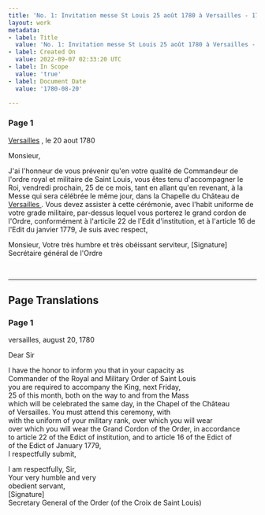 ```yaml
---
title: 'No. 1: Invitation messe St Louis 25 août 1780 à Versailles - 1780/08/20'
layout: work
metadata:
- label: Title
  value: 'No. 1: Invitation messe St Louis 25 août 1780 à Versailles - 1780/08/20'
- label: Created On
  value: 2022-09-07 02:33:20 UTC
- label: In Scope
  value: 'true'
- label: Document Date
  value: '1780-08-20'

---
```

<div class="pages">
<div id="page-32520095">
<h3><a name="page-32520095">Page 1</a></h3>
<div class="page-content">
<p><a href="../subjects/32162995" title=" Versailles"> Versailles</a> , le 20 aout 1780</p>
<p>Monsieur,</p>
<p>J'ai l'honneur de vous prévenir qu'en votre qualité de<span class="line-break"> </span>Commandeur de l'ordre royal et militaire de Saint Louis, <span class="line-break"> </span>vous êtes tenu d'accompagner le Roi, vendredi prochain, <span class="line-break"> </span>25 de ce mois, tant en allant qu'en revenant, à la Messe <span class="line-break"> </span>qui sera célébrée le même jour, dans la Chapelle du Château <span class="line-break"> </span>de <a href="../subjects/32162995" title=" Versailles "> Versailles </a> . Vous devez assister à cette cérémonie, avec <span class="line-break"> </span>l'habit uniforme de votre grade militaire, par-dessus lequel<span class="line-break"> </span>vous porterez le grand cordon de l'Ordre, conformément<span class="line-break"> </span>à l'articile 22 de l'Edit d'institution, et à l'article 16 de <span class="line-break"> </span>l'Edit du janvier 1779, <span class="line-break"> </span>Je suis avec respect,</p>
<p>Monsieur, <span class="line-break"> </span>Votre très humbre et très <span class="line-break"> </span>obéissant serviteur, <span class="line-break"> </span><span class="unclear">[Signature]</span><span class="line-break"> </span>Secrétaire général de l'Ordre </p>
</div>
</div>
<br />
</div>
<hr />
<h2 class="divider">Page Translations</h2>
<div class="pages">
<div id="translation-32520095">
<h3>Page 1</h3>
<div class="page-content">
<p>versailles, august 20, 1780</p>
<p>Dear Sir</p>
<p>I have the honor to inform you that in your capacity as<br/>
Commander of the Royal and Military Order of Saint Louis<br/>
you are required to accompany the King, next Friday,<br/>
25 of this month, both on the way to and from the Mass<br/>
which will be celebrated the same day, in the Chapel of the Château<br/>
of Versailles. You must attend this ceremony, with<br/>
with the uniform of your military rank, over which you will wear<br/>
over which you will wear the Grand Cordon of the Order, in accordance<br/>
to article 22 of the Edict of institution, and to article 16 of the Edict of<br/>
of the Edict of January 1779,<br/>
I respectfully submit,</p>
<p>I am respectfully, Sir,<br/>
Your very humble and very<br/>
obedient servant,<br/>
[Signature]<br/>
Secretary General of the Order (of the Croix de Saint Louis) </p>
</div>
</div>
<br />
</div>
